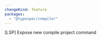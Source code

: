```yaml
---
changeKind: feature
packages:
  - "@typespec/compiler"
---
```


[LSP] Expose new compile project command